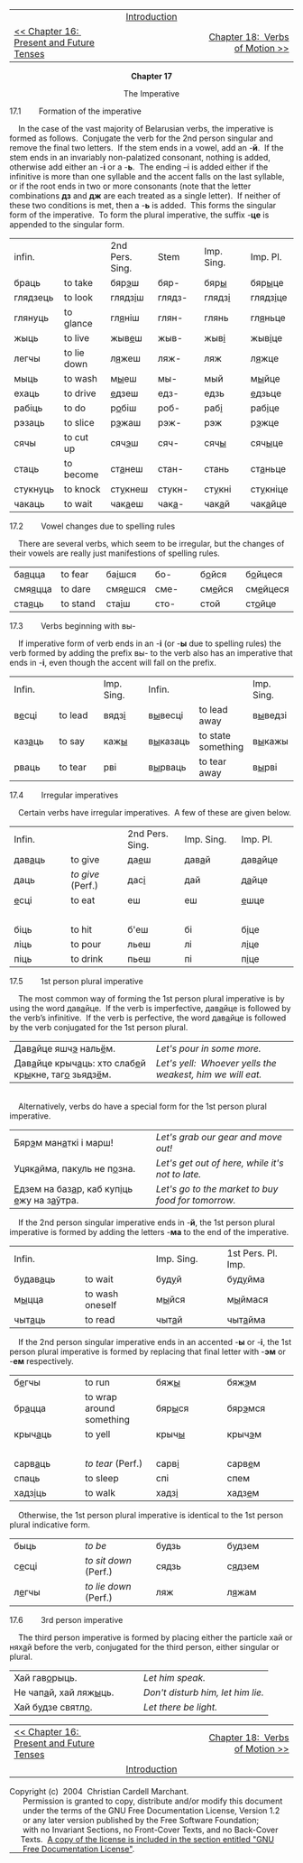 <table>
<colgroup>
<col style="width: 33%" />
<col style="width: 33%" />
<col style="width: 33%" />
</colgroup>
<tbody>
<tr class="odd">
<td><br />
</td>
<td style="text-align: center;"><a href="introduction.html">Introduction</a><br />
</td>
<td style="text-align: right;"><br />
</td>
</tr>
<tr class="even">
<td><a href="chapter16.html">&lt;&lt; Chapter 16:  Present and Future Tenses</a><br />
</td>
<td style="text-align: center;"><br />
</td>
<td style="text-align: right;"><a href="chapter18.html">Chapter 18:  Verbs of Motion &gt;&gt;</a><br />
</td>
</tr>
</tbody>
</table>

  
  

<div style="text-align: center;">

<span style="font-weight: bold;">Chapter 17</span>  
  
The Imperative  

</div>

  
17.1        Formation of the imperative  
  
    In the case of the vast majority of Belarusian verbs, the imperative
is formed as follows.  Conjugate the verb for the 2nd person singular
and remove the final two letters.  If the stem ends in a vowel, add an
-<span style="font-weight: bold;">й</span>.  If the stem ends in an
invariably non-palatized consonant, nothing is added, otherwise add
either an -<span style="font-weight: bold;">і</span> or a
-<span style="font-weight: bold;">ь</span>.  The ending –і is added
either if the infinitive is more than one syllable and the accent falls
on the last syllable, or if the root ends in two or more consonants
(note that the letter combinations
<span style="font-weight: bold;">дз</span> and
<span style="font-weight: bold;">дж</span> are each treated as a single
letter).  If neither of these two conditions is met, then a
-<span style="font-weight: bold;">ь</span> is added.  This forms the
singular form of the imperative.  To form the plural imperative, the
suffix -<span style="font-weight: bold;">це</span> is appended to the
singular form.  
  

<table style="width:100%;">
<colgroup>
<col style="width: 16%" />
<col style="width: 16%" />
<col style="width: 16%" />
<col style="width: 16%" />
<col style="width: 16%" />
<col style="width: 16%" />
</colgroup>
<tbody>
<tr class="odd">
<td>infin.<br />
</td>
<td><br />
</td>
<td>2nd Pers. Sing.<br />
</td>
<td>Stem<br />
</td>
<td>Imp. Sing.<br />
</td>
<td>Imp. Pl.<br />
</td>
</tr>
<tr class="even">
<td>браць</td>
<td>to take<br />
</td>
<td>бяр<span style="text-decoration: underline;">э</span>ш<br />
</td>
<td>бяр-<br />
</td>
<td>бяр<span style="text-decoration: underline;">ы</span><br />
</td>
<td>бяр<span style="text-decoration: underline;">ы</span>це<br />
</td>
</tr>
<tr class="odd">
<td>глядзець<br />
</td>
<td>to look<br />
</td>
<td>глядз<span style="text-decoration: underline;">і</span>ш<br />
</td>
<td>глядз-<br />
</td>
<td>глядз<span style="text-decoration: underline;">і</span><br />
</td>
<td>глядз<span style="text-decoration: underline;">і</span>це<br />
</td>
</tr>
<tr class="even">
<td>глянуць<br />
</td>
<td>to glance<br />
</td>
<td>гл<span style="text-decoration: underline;">я</span>ніш<br />
</td>
<td>глян-<br />
</td>
<td>глянь<br />
</td>
<td>гл<span style="text-decoration: underline;">я</span>ньце<br />
</td>
</tr>
<tr class="odd">
<td>жыць<br />
</td>
<td>to live<br />
</td>
<td>жыв<span style="text-decoration: underline;">е</span>ш<br />
</td>
<td>жыв-<br />
</td>
<td>жыв<span style="text-decoration: underline;">і</span><br />
</td>
<td>жыв<span style="text-decoration: underline;">і</span>це<br />
</td>
</tr>
<tr class="even">
<td>легчы<br />
</td>
<td>to lie down<br />
</td>
<td>л<span style="text-decoration: underline;">я</span>жеш<br />
</td>
<td>ляж-<br />
</td>
<td>ляж<br />
</td>
<td>л<span style="text-decoration: underline;">я</span>жце<br />
</td>
</tr>
<tr class="odd">
<td>мыць<br />
</td>
<td>to wash<br />
</td>
<td>м<span style="text-decoration: underline;">ы</span>еш<br />
</td>
<td>мы-<br />
</td>
<td>мый<br />
</td>
<td>м<span style="text-decoration: underline;">ы</span>йце<br />
</td>
</tr>
<tr class="even">
<td>ехаць<br />
</td>
<td>to drive<br />
</td>
<td><span style="text-decoration: underline;">е</span>дзеш<br />
</td>
<td>едз-<br />
</td>
<td>едзь<br />
</td>
<td><span style="text-decoration: underline;">е</span>дзьце<br />
</td>
</tr>
<tr class="odd">
<td>рабіць<br />
</td>
<td>to do<br />
</td>
<td>р<span style="text-decoration: underline;">о</span>біш<br />
</td>
<td>роб-<br />
</td>
<td>раб<span style="text-decoration: underline;">і</span><br />
</td>
<td>раб<span style="text-decoration: underline;">і</span>це<br />
</td>
</tr>
<tr class="even">
<td>рэзаць<br />
</td>
<td>to slice<br />
</td>
<td>р<span style="text-decoration: underline;">э</span>жаш<br />
</td>
<td>рэж-<br />
</td>
<td>рэж<br />
</td>
<td>р<span style="text-decoration: underline;">э</span>жце<br />
</td>
</tr>
<tr class="odd">
<td>сячы<br />
</td>
<td>to cut up<br />
</td>
<td>сяч<span style="text-decoration: underline;">э</span>ш<br />
</td>
<td>сяч-<br />
</td>
<td>сяч<span style="text-decoration: underline;">ы</span><br />
</td>
<td>сяч<span style="text-decoration: underline;">ы</span>це<br />
</td>
</tr>
<tr class="even">
<td>стаць<br />
</td>
<td>to become<br />
</td>
<td>ст<span style="text-decoration: underline;">а</span>неш<br />
</td>
<td>стан-<br />
</td>
<td>стань<br />
</td>
<td>ст<span style="text-decoration: underline;">а</span>ньце<br />
</td>
</tr>
<tr class="odd">
<td>стукнуць<br />
</td>
<td>to knock<br />
</td>
<td>ст<span style="text-decoration: underline;">у</span>кнеш<br />
</td>
<td>стукн-<br />
</td>
<td>ст<span style="text-decoration: underline;">у</span>кні<br />
</td>
<td>ст<span style="text-decoration: underline;">у</span>кніце<br />
</td>
</tr>
<tr class="even">
<td>чакаць<br />
</td>
<td>to wait<br />
</td>
<td>чак<span style="text-decoration: underline;">а</span>еш<br />
</td>
<td>чак<span style="text-decoration: underline;">а</span>-<br />
</td>
<td>чак<span style="text-decoration: underline;">а</span>й<br />
</td>
<td>чак<span style="text-decoration: underline;">а</span>йце<br />
</td>
</tr>
</tbody>
</table>

  
  
17.2        Vowel changes due to spelling rules  
  
    There are several verbs, which seem to be irregular, but the changes
of their vowels are really just manifestions of spelling rules.  
  

<table style="width:100%;">
<colgroup>
<col style="width: 16%" />
<col style="width: 16%" />
<col style="width: 16%" />
<col style="width: 16%" />
<col style="width: 16%" />
<col style="width: 16%" />
</colgroup>
<tbody>
<tr class="odd">
<td>ба<span style="text-decoration: underline;">я</span>цца<br />
</td>
<td>to fear<br />
</td>
<td>ба<span style="text-decoration: underline;">і</span>шся<br />
</td>
<td>бо-<br />
</td>
<td>б<span style="text-decoration: underline;">о</span>йся<br />
</td>
<td>б<span style="text-decoration: underline;">о</span>йцеся<br />
</td>
</tr>
<tr class="even">
<td>смя<span style="text-decoration: underline;">я</span>цца<br />
</td>
<td>to dare<br />
</td>
<td>смя<span style="text-decoration: underline;">е</span>шся<br />
</td>
<td>сме-<br />
</td>
<td>см<span style="text-decoration: underline;">е</span>йся<br />
</td>
<td>см<span style="text-decoration: underline;">е</span>йцеся<br />
</td>
</tr>
<tr class="odd">
<td>ста<span style="text-decoration: underline;">я</span>ць<br />
</td>
<td>to stand<br />
</td>
<td>ста<span style="text-decoration: underline;">і</span>ш<br />
</td>
<td>сто-<br />
</td>
<td>стой<br />
</td>
<td>ст<span style="text-decoration: underline;">о</span>йце<br />
</td>
</tr>
</tbody>
</table>

  
  
17.3        Verbs beginning with вы-  
  
    If imperative form of verb ends in an
-<span style="font-weight: bold;">і</span> (or
-<span style="font-weight: bold;">ы</span> due to spelling rules) the
verb formed by adding the prefix вы- to the verb also has an imperative
that ends in -<span style="font-weight: bold;">і</span>, even though the
accent will fall on the prefix.  
  

<table style="width:100%;">
<colgroup>
<col style="width: 16%" />
<col style="width: 16%" />
<col style="width: 16%" />
<col style="width: 16%" />
<col style="width: 16%" />
<col style="width: 16%" />
</colgroup>
<tbody>
<tr class="odd">
<td>Infin.<br />
</td>
<td><br />
</td>
<td>Imp. Sing.<br />
</td>
<td>Infin.<br />
</td>
<td><br />
</td>
<td>Imp. Sing.<br />
</td>
</tr>
<tr class="even">
<td>в<span style="text-decoration: underline;">е</span>сці<br />
</td>
<td>to lead<br />
</td>
<td>вядз<span style="text-decoration: underline;">і</span><br />
</td>
<td>в<span style="text-decoration: underline;">ы</span>весці<br />
</td>
<td>to lead away<br />
</td>
<td>в<span style="text-decoration: underline;">ы</span>ведзі<br />
</td>
</tr>
<tr class="odd">
<td>каз<span style="text-decoration: underline;">а</span>ць<br />
</td>
<td>to say<br />
</td>
<td>каж<span style="text-decoration: underline;">ы</span><br />
</td>
<td>в<span style="text-decoration: underline;">ы</span>казаць<br />
</td>
<td>to state something<br />
</td>
<td>в<span style="text-decoration: underline;">ы</span>кажы<br />
</td>
</tr>
<tr class="even">
<td>рваць<br />
</td>
<td>to tear<br />
</td>
<td>рві<br />
</td>
<td>в<span style="text-decoration: underline;">ы</span>рваць<br />
</td>
<td>to tear away<br />
</td>
<td>в<span style="text-decoration: underline;">ы</span>рві<br />
</td>
</tr>
</tbody>
</table>

  
  
17.4        Irregular imperatives  
  
    Certain verbs have irregular imperatives.  A few of these are given
below.  
  

<table>
<colgroup>
<col style="width: 20%" />
<col style="width: 20%" />
<col style="width: 20%" />
<col style="width: 20%" />
<col style="width: 20%" />
</colgroup>
<tbody>
<tr class="odd">
<td>Infin.<br />
</td>
<td><br />
</td>
<td>2nd Pers. Sing.<br />
</td>
<td>Imp. Sing.<br />
</td>
<td>Imp. Pl.<br />
</td>
</tr>
<tr class="even">
<td>дав<span style="text-decoration: underline;">а</span>ць<br />
</td>
<td>to give<br />
</td>
<td>да<span style="text-decoration: underline;">е</span>ш<br />
</td>
<td>дав<span style="text-decoration: underline;">а</span>й<br />
</td>
<td>дав<span style="text-decoration: underline;">а</span>йце<br />
</td>
</tr>
<tr class="odd">
<td>даць<br />
</td>
<td><span style="font-style: italic;">to give</span> (Perf.)<br />
</td>
<td>дас<span style="text-decoration: underline;">і</span><br />
</td>
<td>дай<br />
</td>
<td>д<span style="text-decoration: underline;">а</span>йце<br />
</td>
</tr>
<tr class="even">
<td><span style="text-decoration: underline;">е</span>сці<br />
</td>
<td>to eat<br />
</td>
<td>еш<br />
</td>
<td>еш<br />
</td>
<td><span style="text-decoration: underline;">е</span>шце<br />
</td>
</tr>
<tr class="odd">
<td><br />
</td>
<td><br />
</td>
<td><br />
</td>
<td><br />
</td>
<td><br />
</td>
</tr>
<tr class="even">
<td>біць<br />
</td>
<td>to hit<br />
</td>
<td>б'еш<br />
</td>
<td>бі<br />
</td>
<td>б<span style="text-decoration: underline;">і</span>це<br />
</td>
</tr>
<tr class="odd">
<td>ліць<br />
</td>
<td>to pour<br />
</td>
<td>льеш<br />
</td>
<td>лі<br />
</td>
<td>л<span style="text-decoration: underline;">і</span>це<br />
</td>
</tr>
<tr class="even">
<td>піць<br />
</td>
<td>to drink<br />
</td>
<td>пьеш<br />
</td>
<td>пі<br />
</td>
<td>п<span style="text-decoration: underline;">і</span>це<br />
</td>
</tr>
</tbody>
</table>

  
  
17.5        1st person plural imperative  
  
    The most common way of forming the 1st person plural imperative is
by using the word
дав<span style="text-decoration: underline;">а</span>йце.  If the
verb is imperfective,
дав<span style="text-decoration: underline;">а</span>йце is followed
by the verb’s infinitive.  If the verb is perfective, the word
дав<span style="text-decoration: underline;">а</span>йце is followed
by the verb conjugated for the 1st person plural.  
  

<table>
<colgroup>
<col style="width: 50%" />
<col style="width: 50%" />
</colgroup>
<tbody>
<tr class="odd">
<td>Дав<span style="text-decoration: underline;">а</span>йце яшч<span style="text-decoration: underline;">э</span> наль<span style="text-decoration: underline;">ё</span>м.<br />
</td>
<td><span style="font-style: italic;">Let's pour in some more.</span><br />
</td>
</tr>
<tr class="even">
<td>Дав<span style="text-decoration: underline;">а</span>йце крыч<span style="text-decoration: underline;">а</span>ць: хто слаб<span style="text-decoration: underline;">е</span>й кр<span style="text-decoration: underline;">ы</span>кне, таг<span style="text-decoration: underline;">о</span> зьядз<span style="text-decoration: underline;">ё</span>м.<br />
</td>
<td><span style="font-style: italic;">Let's yell:  Whoever yells the weakest, him we will eat.</span><br />
</td>
</tr>
</tbody>
</table>

  
     
    Alternatively, verbs do have a special form for the 1st person
plural imperative.  
  

<table>
<colgroup>
<col style="width: 50%" />
<col style="width: 50%" />
</colgroup>
<tbody>
<tr class="odd">
<td>Бяр<span style="text-decoration: underline;">э</span>м ман<span style="text-decoration: underline;">а</span>ткі і марш!<br />
</td>
<td><span style="font-style: italic;">Let's grab our gear and move out!</span><br />
</td>
</tr>
<tr class="even">
<td>Уцяк<span style="text-decoration: underline;">а</span>йма, пак<span style="text-decoration: underline;">у</span>ль не п<span style="text-decoration: underline;">о</span>зна.<br />
</td>
<td><span style="font-style: italic;">Let's get out of here, while it's not to late.</span><br />
</td>
</tr>
<tr class="odd">
<td><span style="text-decoration: underline;">Е</span>дзем на баз<span style="text-decoration: underline;">а</span>р, каб куп<span style="text-decoration: underline;">і</span>ць <span style="text-decoration: underline;">е</span>жу на з<span style="text-decoration: underline;">а</span>ўтра.<br />
</td>
<td><span style="font-style: italic;">Let's go to the market to buy food for tomorrow.</span><br />
</td>
</tr>
</tbody>
</table>

  
    If the 2nd person singular imperative ends in
-<span style="font-weight: bold;">й</span>, the 1st person plural
imperative is formed by adding the letters
-<span style="font-weight: bold;">ма</span> to the end of the
imperative.  
  

<table>
<colgroup>
<col style="width: 25%" />
<col style="width: 25%" />
<col style="width: 25%" />
<col style="width: 25%" />
</colgroup>
<tbody>
<tr class="odd">
<td>Infin.<br />
</td>
<td><br />
</td>
<td>Imp. Sing.<br />
</td>
<td>1st Pers. Pl. Imp.<br />
</td>
</tr>
<tr class="even">
<td>будав<span style="text-decoration: underline;">а</span>ць<br />
</td>
<td>to wait<br />
</td>
<td>буд<span style="text-decoration: underline;">у</span>й<br />
</td>
<td>буд<span style="text-decoration: underline;">у</span>йма<br />
</td>
</tr>
<tr class="odd">
<td>м<span style="text-decoration: underline;">ы</span>цца<br />
</td>
<td>to wash oneself<br />
</td>
<td>м<span style="text-decoration: underline;">ы</span>йся<br />
</td>
<td>м<span style="text-decoration: underline;">ы</span>ймася<br />
</td>
</tr>
<tr class="even">
<td>чыт<span style="text-decoration: underline;">а</span>ць<br />
</td>
<td>to read<br />
</td>
<td>чыт<span style="text-decoration: underline;">а</span>й<br />
</td>
<td>чыт<span style="text-decoration: underline;">а</span>йма<br />
</td>
</tr>
</tbody>
</table>

  
  
    If the 2nd person singular imperative ends in an accented
-<span style="font-weight: bold;">ы</span> or
-<span style="font-weight: bold;">і</span>, the 1st person plural
imperative is formed by replacing that final letter with
-<span style="font-weight: bold;">эм</span> or
-<span style="font-weight: bold;">ем</span> respectively.  
  

<table>
<colgroup>
<col style="width: 25%" />
<col style="width: 25%" />
<col style="width: 25%" />
<col style="width: 25%" />
</colgroup>
<tbody>
<tr class="odd">
<td>б<span style="text-decoration: underline;">е</span>гчы<br />
</td>
<td>to run<br />
</td>
<td>бяж<span style="text-decoration: underline;">ы</span><br />
</td>
<td>бяж<span style="text-decoration: underline;">э</span>м<br />
</td>
</tr>
<tr class="even">
<td>бр<span style="text-decoration: underline;">а</span>цца<br />
</td>
<td>to wrap around something<br />
</td>
<td>бяр<span style="text-decoration: underline;">ы</span>ся<br />
</td>
<td>бяр<span style="text-decoration: underline;">э</span>мся<br />
</td>
</tr>
<tr class="odd">
<td>крыч<span style="text-decoration: underline;">а</span>ць<br />
</td>
<td>to yell<br />
</td>
<td>крыч<span style="text-decoration: underline;">ы</span><br />
</td>
<td>крыч<span style="text-decoration: underline;">э</span>м<br />
</td>
</tr>
<tr class="even">
<td><br />
</td>
<td><br />
</td>
<td><br />
</td>
<td><br />
</td>
</tr>
<tr class="odd">
<td>сарв<span style="text-decoration: underline;">а</span>ць<br />
</td>
<td><span style="font-style: italic;">to tear</span> (Perf.)<br />
</td>
<td>сарв<span style="text-decoration: underline;">і</span><br />
</td>
<td>сарв<span style="text-decoration: underline;">е</span>м<br />
</td>
</tr>
<tr class="even">
<td>спаць<br />
</td>
<td>to sleep<br />
</td>
<td>спі<br />
</td>
<td>спем<br />
</td>
</tr>
<tr class="odd">
<td>хадз<span style="text-decoration: underline;">і</span>ць<br />
</td>
<td>to walk<br />
</td>
<td>хадз<span style="text-decoration: underline;">і</span><br />
</td>
<td>хадз<span style="text-decoration: underline;">е</span>м<br />
</td>
</tr>
</tbody>
</table>

  
  
    Otherwise, the 1st person plural imperative is identical to the 1st
person plural indicative form.  
  

<table>
<colgroup>
<col style="width: 25%" />
<col style="width: 25%" />
<col style="width: 25%" />
<col style="width: 25%" />
</colgroup>
<tbody>
<tr class="odd">
<td>быць<br />
</td>
<td><span style="font-style: italic;">to be</span><br />
</td>
<td>будзь<br />
</td>
<td>б<span style="text-decoration: underline;">у</span>дзем<br />
</td>
</tr>
<tr class="even">
<td>с<span style="text-decoration: underline;">е</span>сці<br />
</td>
<td><span style="font-style: italic;">to sit down</span> (Perf.)<br />
</td>
<td>сядзь<br />
</td>
<td>с<span style="text-decoration: underline;">я</span>дзем<br />
</td>
</tr>
<tr class="odd">
<td>л<span style="text-decoration: underline;">е</span>гчы<br />
</td>
<td><span style="font-style: italic;">to lie down</span> (Perf.)<br />
</td>
<td>ляж<br />
</td>
<td>л<span style="text-decoration: underline;">я</span>жам<br />
</td>
</tr>
</tbody>
</table>

  
  
17.6        3rd person imperative  
  
    The third person imperative is formed by placing either the particle
хай or нях<span style="text-decoration: underline;">а</span>й before the
verb, conjugated for the third person, either singular or plural.  
  
  

<table>
<colgroup>
<col style="width: 50%" />
<col style="width: 50%" />
</colgroup>
<tbody>
<tr class="odd">
<td>Хай гав<span style="text-decoration: underline;">о</span>рыць.<br />
</td>
<td><span style="font-style: italic;">Let him speak.</span><br />
</td>
</tr>
<tr class="even">
<td>Не чап<span style="text-decoration: underline;">а</span>й, хай ляж<span style="text-decoration: underline;">ы</span>ць.<br />
</td>
<td><span style="font-style: italic;">Don't disturb him, let him lie.</span><br />
</td>
</tr>
<tr class="odd">
<td>Хай б<span style="text-decoration: underline;">у</span>дзе святл<span style="text-decoration: underline;">о</span>.<br />
</td>
<td><span style="font-style: italic;">Let there be light.</span><br />
</td>
</tr>
</tbody>
</table>

  
  

<table>
<colgroup>
<col style="width: 33%" />
<col style="width: 33%" />
<col style="width: 33%" />
</colgroup>
<tbody>
<tr class="odd">
<td><a href="chapter16.html">&lt;&lt; Chapter 16:  Present and Future Tenses</a></td>
<td style="text-align: center;"><br />
</td>
<td style="text-align: right;"><a href="chapter18.html">Chapter 18:  Verbs of Motion &gt;&gt;</a></td>
</tr>
<tr class="even">
<td><br />
</td>
<td style="text-align: center;"><a href="introduction.html">Introduction</a><br />
</td>
<td style="text-align: right;"><br />
</td>
</tr>
</tbody>
</table>

  
  
  
  
  
  
  
  
  
  
  
  
  
  
  
  
  
  
  
  
  
  
  
  
  
Copyright (c)  2004  Christian Cardell Marchant.  
      Permission is granted to copy, distribute and/or modify this
document  
      under the terms of the GNU Free Documentation License, Version
1.2  
      or any later version published by the Free Software Foundation;  
      with no Invariant Sections, no Front-Cover Texts, and no
Back-Cover  
     Texts.  [A copy of the license is included in the section entitled
"GNU  
      Free Documentation License"](gnufreedl.html).

